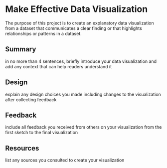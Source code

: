 # Make Effective Data Visualization

The purpose of this project is to create an explanatory data visualization from a dataset that communicates a clear finding or that highlights relationships or patterns in a dataset.

## Summary 
in no more than 4 sentences, briefly introduce your data visualization and add any context that can help readers understand it

## Design
explain any design choices you made including changes to the visualization after collecting feedback

## Feedback
include all feedback you received from others on your visualization from the first sketch to the final visualization

## Resources
list any sources you consulted to create your visualization
